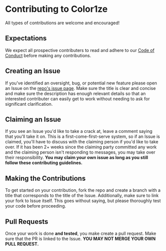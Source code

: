 # Contributing to Color1ze

All types of contributions are welcome and encouraged!

## Expectations
We expect all prospective contributers to read and adhere to our [Code of Conduct](https://github.com/ossd-s25/Color1ze/blob/main/CODE_OF_CONDUCT.md) before making any contributions.

## Creating an Issue
If you've identified an oversight, bug, or potential new feature please open an Issue on the [repo's issue page](https://github.com/ossd-s25/Color1ze/issues). Make sure the title is clear and concise and make sure the description has enough relevant details so that an interested contributer can easily get to work without needing to ask for significant clarification.

## Claiming an Issue
If you see an Issue you'd like to take a crack at, leave a comment saying that you'll take it on. This is a first-come-first-serve system, so if an Issue is claimed, you'll have to discuss with the claiming person if you'd like to take over. If it has been 2+ weeks since the claiming party committed any work and the claiming person isn't responding to messages, you may take over their responsibility. **You may claim your own issue as long as you still follow these contributing guidelines.**

## Making the Contributions
To get started on your contribution, fork the repo and create a branch with a title that corresponds to the title of the Issue. Additionally, make sure to link your fork to Issue itself. This goes without saying, but please thoroughly test your code before proceeding.

## Pull Requests
Once your work is done **and tested**, you make create a pull request. Make sure that the PR is linked to the Issue. **YOU MAY NOT MERGE YOUR OWN PULL REQUEST.**
